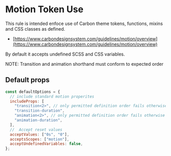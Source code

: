 # Motion Token Use

This rule is intended enfoce use of Carbon theme tokens, functions, mixins and CSS classes as defined.

- [https://www.carbondesignsystem.com/guidelines/motion/overview](https://www.carbondesignsystem.com/guidelines/motion/overview)

By default it accepts undefined SCSS and CSS variables.

NOTE: Transition and animation shorthand must conform to expected order

## Default props

```js
const defaultOptions = {
  // include standard motion properites
  includeProps: [
    "transition<2>", // only permitted definition order fails otherwise
    "transition-duration",
    "animation<2>", // only permitted definition order fails otherwise
    "animation-duration",
  ],
  //  Accept reset values
  acceptValues: ["0s", "0"],
  acceptsScopes: ["motion"],
  acceptUndefinedVariables: false,
};
```
